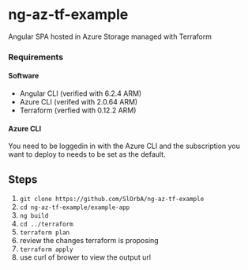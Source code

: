 # ng-az-tf-example
Angular SPA hosted in Azure Storage managed with Terraform

### Requirements
#### Software
- Angular CLI (verified with 6.2.4 ARM)
- Azure CLI (verifed with 2.0.64 ARM)
- Terraform (verfied with 0.12.2 ARM)
#### Azure CLI
You need to be loggedin in with the Azure CLI and the subscription you want to deploy to needs to be set as the default.

## Steps
1. `git clone https://github.com/SlOrbA/ng-az-tf-example`
1. `cd ng-az-tf-example/example-app`
1. `ng build`
1. `cd ../terraform`
1. `terraform plan`
1. review the changes terraform is proposing
1. `terraform apply`
1. use curl of brower to view the output url

